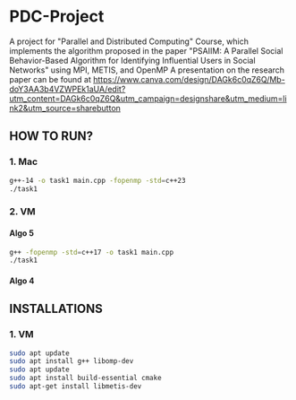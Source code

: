 # PDC-Project
A project for "Parallel and Distributed Computing" Course, which implements the algorithm proposed in the paper "PSAIIM: A Parallel Social Behavior-Based Algorithm for Identifying Influential Users in Social Networks" using MPI, METIS, and OpenMP
A presentation on the research paper can be found at https://www.canva.com/design/DAGk6c0qZ6Q/Mb-doY3AA3b4VZWPEk1aUA/edit?utm_content=DAGk6c0qZ6Q&utm_campaign=designshare&utm_medium=link2&utm_source=sharebutton

## HOW TO RUN?
### 1. Mac
```sh
g++-14 -o task1 main.cpp -fopenmp -std=c++23
./task1
```
### 2. VM
#### Algo 5
```sh
g++ -fopenmp -std=c++17 -o task1 main.cpp
./task1
```

#### Algo 4

## INSTALLATIONS
### 1. VM
```sh
sudo apt update
sudo apt install g++ libomp-dev
sudo apt update
sudo apt install build-essential cmake
sudo apt-get install libmetis-dev
```




